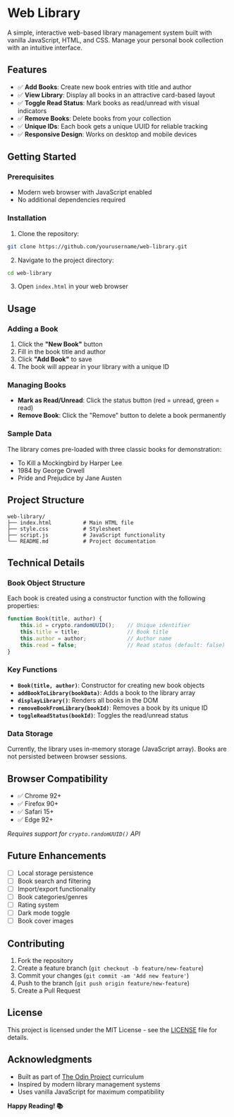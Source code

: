 # Web Library

A simple, interactive web-based library management system built with vanilla JavaScript, HTML, and CSS. Manage your personal book collection with an intuitive interface.

## Features

- ✅ **Add Books**: Create new book entries with title and author
- ✅ **View Library**: Display all books in an attractive card-based layout
- ✅ **Toggle Read Status**: Mark books as read/unread with visual indicators
- ✅ **Remove Books**: Delete books from your collection
- ✅ **Unique IDs**: Each book gets a unique UUID for reliable tracking
- ✅ **Responsive Design**: Works on desktop and mobile devices

## Getting Started

### Prerequisites

- Modern web browser with JavaScript enabled
- No additional dependencies required

### Installation

1. Clone the repository:
```bash
git clone https://github.com/yourusername/web-library.git
```

2. Navigate to the project directory:
```bash
cd web-library
```

3. Open `index.html` in your web browser

## Usage

### Adding a Book

1. Click the **"New Book"** button
2. Fill in the book title and author
3. Click **"Add Book"** to save
4. The book will appear in your library with a unique ID

### Managing Books

- **Mark as Read/Unread**: Click the status button (red = unread, green = read)
- **Remove Book**: Click the "Remove" button to delete a book permanently

### Sample Data

The library comes pre-loaded with three classic books for demonstration:
- To Kill a Mockingbird by Harper Lee
- 1984 by George Orwell
- Pride and Prejudice by Jane Austen

## Project Structure

```
web-library/
├── index.html          # Main HTML file
├── style.css           # Stylesheet
├── script.js           # JavaScript functionality
└── README.md           # Project documentation
```

## Technical Details

### Book Object Structure

Each book is created using a constructor function with the following properties:

```javascript
function Book(title, author) {
    this.id = crypto.randomUUID();    // Unique identifier
    this.title = title;               // Book title
    this.author = author;             // Author name
    this.read = false;                // Read status (default: false)
}
```

### Key Functions

- **`Book(title, author)`**: Constructor for creating new book objects
- **`addBookToLibrary(bookData)`**: Adds a book to the library array
- **`displayLibrary()`**: Renders all books in the DOM
- **`removeBookFromLibrary(bookId)`**: Removes a book by its unique ID
- **`toggleReadStatus(bookId)`**: Toggles the read/unread status

### Data Storage

Currently, the library uses in-memory storage (JavaScript array). Books are not persisted between browser sessions.

## Browser Compatibility

- ✅ Chrome 92+
- ✅ Firefox 90+
- ✅ Safari 15+
- ✅ Edge 92+

*Requires support for `crypto.randomUUID()` API*

## Future Enhancements

- [ ] Local storage persistence
- [ ] Book search and filtering
- [ ] Import/export functionality
- [ ] Book categories/genres
- [ ] Rating system
- [ ] Dark mode toggle
- [ ] Book cover images

## Contributing

1. Fork the repository
2. Create a feature branch (`git checkout -b feature/new-feature`)
3. Commit your changes (`git commit -am 'Add new feature'`)
4. Push to the branch (`git push origin feature/new-feature`)
5. Create a Pull Request

## License

This project is licensed under the MIT License - see the [LICENSE](LICENSE) file for details.

## Acknowledgments

- Built as part of [The Odin Project](https://www.theodinproject.com/) curriculum
- Inspired by modern library management systems
- Uses vanilla JavaScript for maximum compatibility

**Happy Reading! 📚**
